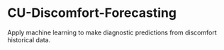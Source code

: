 # CU-Discomfort-Forecasting
Apply machine learning to make diagnostic predictions from discomfort historical data.
